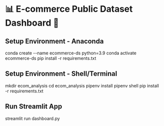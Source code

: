 # 📊 E-commerce Public Dataset Dashboard 🚀

## **Setup Environment - Anaconda**

conda create --name ecommerce-ds python=3.9
conda activate ecommerce-ds
pip install -r requirements.txt

## **Setup Environment - Shell/Terminal**
mkdir ecom_analysis
cd ecom_analysis
pipenv install
pipenv shell
pip install -r requirements.txt

## **Run Streamlit App**

streamlit run dashboard.py

